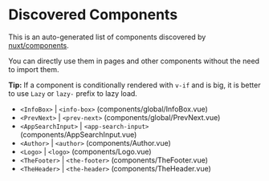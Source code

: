 # Discovered Components

This is an auto-generated list of components discovered by [nuxt/components](https://github.com/nuxt/components).

You can directly use them in pages and other components without the need to import them.

**Tip:** If a component is conditionally rendered with `v-if` and is big, it is better to use `Lazy` or `lazy-` prefix to lazy load.

- `<InfoBox>` | `<info-box>` (components/global/InfoBox.vue)
- `<PrevNext>` | `<prev-next>` (components/global/PrevNext.vue)
- `<AppSearchInput>` | `<app-search-input>` (components/AppSearchInput.vue)
- `<Author>` | `<author>` (components/Author.vue)
- `<Logo>` | `<logo>` (components/Logo.vue)
- `<TheFooter>` | `<the-footer>` (components/TheFooter.vue)
- `<TheHeader>` | `<the-header>` (components/TheHeader.vue)
